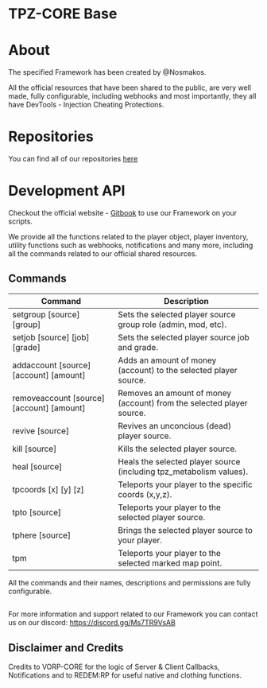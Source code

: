 # TPZ-CORE Base

# About

The specified Framework has been created by @Nosmakos.

All the official resources that have been shared to the public,
are very well made, fully configurable, including webhooks and most importantly,
they all have DevTools - Injection Cheating Protections.
 
# Repositories

You can find all of our repositories [here](https://github.com/TPZ-CORE?tab=repositories)
# Development API

Checkout the official website - [Gitbook](https://tpz-core.gitbook.io/tpz-core-documentation) 
to use our Framework on your scripts.

We provide all the functions related to the player object, player inventory, utility functions
such as webhooks, notifications and many more, including all the commands related to our official shared resources.

## Commands

| Command                                    | Description                                                           |
|--------------------------------------------|-----------------------------------------------------------------------|
| setgroup [source] [group]                  | Sets the selected player source group role (admin, mod, etc).         |
| setjob [source] [job] [grade]              | Sets the selected player source job and grade.                        |
| addaccount [source] [account] [amount]     | Adds an amount of money (account) to the selected player source.      |
| removeaccount [source] [account] [amount]  | Removes an amount of money (account) from the selected player source. |
| revive [source]                            | Revives an unconcious (dead) player source.                           |
| kill [source]                              | Kills the selected player source.                                     |
| heal [source]                              | Heals the selected player source (including tpz_metabolism values).   |
| tpcoords [x] [y] [z]                       | Teleports your player to the specific coords (x,y,z).                 |
| tpto [source]                              | Teleports your player to the selected player source.                  |
| tphere [source]                            | Brings the selected player source to your player.                     |
| tpm                                         | Teleports your player to the selected marked map point.              |

All the commands and their names, descriptions and permissions are fully configurable.

## 

For more information and support related to our Framework you can contact us on our discord: https://discord.gg/Ms7TR9VsAB

## Disclaimer and Credits

Credits to VORP-CORE for the logic of Server & Client Callbacks, Notifications and to REDEM:RP for useful native and clothing functions.


